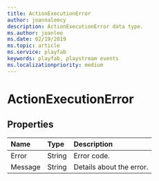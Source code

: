 ```yaml
---
title: ActionExecutionError
author: joannaleecy
description: ActionExecutionError data type.
ms.author: joanlee
ms.date: 02/19/2019
ms.topic: article
ms.service: playfab
keywords: playfab, playstream events
ms.localizationpriority: medium
---
```


# ActionExecutionError

## Properties

|Name|Type|Description|
| :--------------------|:-------------------|:----------------------|
|Error|String|Error code.|
|Message|String|Details about the error.|
